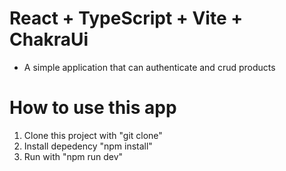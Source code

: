 # React + TypeScript + Vite + ChakraUi

  *  A simple application that can authenticate and crud products

# How to use this app

1. Clone this project with "git clone"
2. Install depedency "npm install"
3. Run with "npm run dev"
